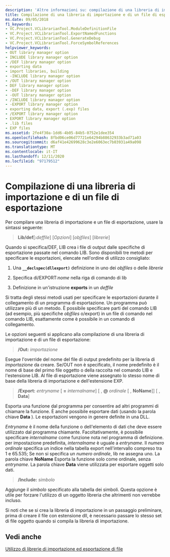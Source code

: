 ```yaml
---
description: 'Altre informazioni su: compilazione di una libreria di importazione e di un file di esportazione'
title: Compilazione di una libreria di importazione e di un file di esportazione
ms.date: 09/05/2018
f1_keywords:
- VC.Project.VCLibrarianTool.ModuleDefinitionFile
- VC.Project.VCLibrarianTool.ExportNamedFunctions
- VC.Project.VCLibrarianTool.GenerateDebug
- VC.Project.VCLibrarianTool.ForceSymbolReferences
helpviewer_keywords:
- OUT library manager option
- INCLUDE library manager option
- /DEF library manager option
- exporting data
- import libraries, building
- -INCLUDE library manager option
- /OUT library manager option
- DEF library manager option
- -DEF library manager option
- -OUT library manager option
- /INCLUDE library manager option
- -EXPORT library manager option
- exporting data, export (.exp) files
- /EXPORT library manager option
- EXPORT library manager option
- .lib files
- EXP files
ms.assetid: 2fe4f30a-1dd6-4b05-84b5-0752e1dee354
ms.openlocfilehash: 8fbd06ce06d77721e64294b88632933b3ad71a03
ms.sourcegitcommit: d6af41e42699628c3e2e6063ec7b03931a49a098
ms.translationtype: MT
ms.contentlocale: it-IT
ms.lasthandoff: 12/11/2020
ms.locfileid: "97179512"
---
```

# <a name="building-an-import-library-and-export-file"></a>Compilazione di una libreria di importazione e di un file di esportazione

Per compilare una libreria di importazione e un file di esportazione, usare la sintassi seguente:

> **Lib/def**[**:**<em>deffile</em>] [*Opzioni*] [*objfiles*] [*librerie*]

Quando si specifica/DEF, LIB crea i file di output dalle specifiche di esportazione passate nel comando LIB. Sono disponibili tre metodi per specificare le esportazioni, elencate nell'ordine di utilizzo consigliato:

1. Una **`__declspec(dllexport)`** definizione in uno dei *objfiles* o delle *librerie*

1. Specifica di/EXPORT:*nome* nella riga di comando di lib

1. Definizione in un'istruzione **exports** in un *deffile*

Si tratta degli stessi metodi usati per specificare le esportazioni durante il collegamento di un programma di esportazione. Un programma può utilizzare più di un metodo. È possibile specificare parti del comando LIB (ad esempio, più specifiche *objfiles* o/export) in un file di comando nel comando LIB, esattamente come è possibile in un comando di collegamento.

Le opzioni seguenti si applicano alla compilazione di una libreria di importazione e di un file di esportazione:

> **/Out:** *importazione*

Esegue l'override del nome del file di output predefinito per la libreria di *importazione* da creare. Se/OUT non è specificato, il nome predefinito è il nome di base del primo file oggetto o della raccolta nel comando LIB e l'estensione LIB. Al file di esportazione viene assegnato lo stesso nome di base della libreria di importazione e dell'estensione EXP.

> **/Export:** *entryname* \[ **=** *internalname*] \[ , **\@** <em>ordinale</em> \[ , **NoName**]] \[ , **Data**]

Esporta una funzione dal programma per consentire ad altri programmi di chiamare la funzione. È anche possibile esportare dati (usando la parola chiave **Data** ). Le esportazioni vengono in genere definite in una DLL.

*Entryname* è il nome della funzione o dell'elemento di dati che deve essere utilizzato dal programma chiamante. Facoltativamente, è possibile specificare *internalname* come funzione nota nel programma di definizione. per impostazione predefinita, *internalname* è uguale a *entryname*. Il *numero ordinale* specifica un indice nella tabella export nell'intervallo compreso tra 1 e 65.535; Se non si specifica un *numero ordinale*, lib ne assegna uno. La parola chiave **NoName** Esporta la funzione solo come ordinale, senza *entryname*. La parola chiave **Data** viene utilizzata per esportare oggetti solo dati.

> **/Include:** *simbolo*

Aggiunge il *simbolo* specificato alla tabella dei simboli. Questa opzione è utile per forzare l'utilizzo di un oggetto libreria che altrimenti non verrebbe incluso.

Si noti che se si crea la libreria di importazione in un passaggio preliminare, prima di creare il file con estensione dll, è necessario passare lo stesso set di file oggetto quando si compila la libreria di importazione.

## <a name="see-also"></a>Vedi anche

[Utilizzo di librerie di importazione ed esportazione di file](working-with-import-libraries-and-export-files.md)
